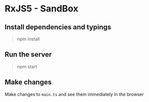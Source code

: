 RxJS5 - SandBox
===============

## Install dependencies and typings

> npm install

## Run the server

> npm start

## Make changes

Make changes to `main.ts` and see them immediately in the browser
